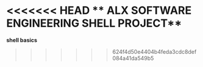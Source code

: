 <<<<<<< HEAD
** ALX SOFTWARE ENGINEERING SHELL PROJECT**
=======
**shell basics**
>>>>>>> 624f4d50e4404b4feda3cdc8def084a41da549b5
